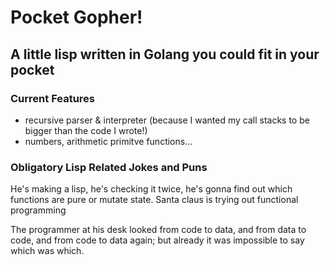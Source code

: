 
# Pocket Gopher!
## A little lisp written in Golang you could fit in your pocket

### Current Features
- recursive parser & interpreter (because I wanted my call stacks to be bigger than the code I wrote!)
- numbers, arithmetic primitve functions...


### Obligatory Lisp Related Jokes and Puns
He's making a lisp,
he's checking it twice,
he's gonna find out which functions are pure or mutate state.
Santa claus is trying out functional programming

The programmer at his desk looked from code to data, and from data to code, and from code to data again; but already it was impossible to say which was which.